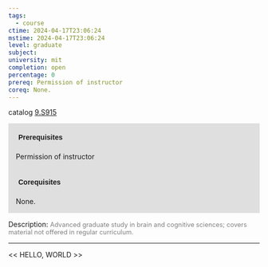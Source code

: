 ```yaml
---
tags:
  - course
ctime: 2024-04-17T23:06:24
mstime: 2024-04-17T23:06:24
level: graduate
subject: 
university: mit
completion: open
percentage: 0
prereq: Permission of instructor
coreq: None.
---
```


catalog [9.S915](http://student.mit.edu/catalog/m9b.html#9.S915)

<span style="display: block; padding: 15px; background-color: rgb(100, 100, 100, 0.2);"><font id="m_prereq3841_0" style="display: block; font-family: Arial, sans-serif; font-weight: bold; padding: 5px">Prerequisites</font><br><span id="prereq3841_0">Permission of instructor</span></span>
<span style="display: block; padding: 15px; background-color: rgb(100, 100, 100, 0.2);"><font id="m_coreq3841_0" style="display: block; font-family: Arial, sans-serif; font-weight: bold; padding: 5px">Corequisites</font><br><span id="coreq3841_0">None.</span></span>

<font style="">Description:</font>
<font style="color: grey; font-size: 0.8rem;">Advanced graduate study in brain and cognitive sciences; covers material not offered in regular curriculum.</font>



---

<< HELLO, WORLD >>
